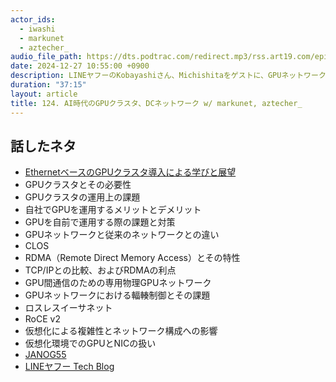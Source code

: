 ```yaml
---
actor_ids:
  - iwashi
  - markunet
  - aztecher_
audio_file_path: https://dts.podtrac.com/redirect.mp3/rss.art19.com/episodes/e5f8a270-c578-4f0b-ba39-fb6ff36a9b84.mp3
date: 2024-12-27 10:55:00 +0900
description: LINEヤフーのKobayashiさん、Michishitaをゲストに、GPUネットワークやGPUクラスタの仮想化の複雑さなどについて語っていただいたエピソードです。
duration: "37:15"
layout: article
title: 124. AI時代のGPUクラスタ、DCネットワーク w/ markunet, aztecher_
---
```


## 話したネタ

- [EthernetベースのGPUクラスタ導入による学びと展望](https://speakerdeck.com/lycorptech_jp/20241202)
- GPUクラスタとその必要性
- GPUクラスタの運用上の課題
- 自社でGPUを運用するメリットとデメリット
- GPUを自前で運用する際の課題と対策
- GPUネットワークと従来のネットワークとの違い
- CLOS
- RDMA（Remote Direct Memory Access）とその特性
- TCP/IPとの比較、およびRDMAの利点
- GPU間通信のための専用物理GPUネットワーク
- GPUネットワークにおける輻輳制御とその課題
- ロスレスイーサネット
- RoCE v2
- 仮想化による複雑性とネットワーク構成への影響
- 仮想化環境でのGPUとNICの扱い
- [JANOG55](https://www.janog.gr.jp/meeting/janog55/ai-infra/)
- [LINEヤフー Tech Blog](https://techblog.lycorp.co.jp/ja)